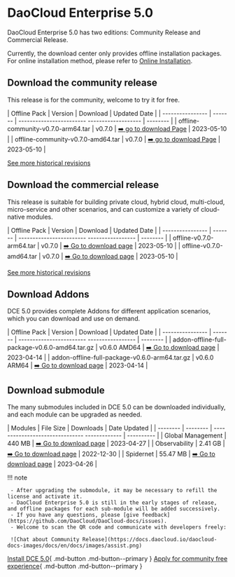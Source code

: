 # DaoCloud Enterprise 5.0

DaoCloud Enterprise 5.0 has two editions: Community Release and Commercial Release.

Currently, the download center only provides offline installation packages. For online installation method, please refer to [Online Installation](../install/intro.md).

## Download the community release

This release is for the community, welcome to try it for free.

| Offline Pack | Version | Download | Updated Date |
| ---------------- | ------- | ------------------------ ------------------- | -------- |
| offline-community-v0.7.0-arm64.tar | v0.7.0 | [:arrow_right: go to download Page](./free/dce5-installer-v0.7.0.md) | 2023-05-10 |
| offline-community-v0.7.0-amd64.tar | v0.7.0 | [:arrow_right: go to download Page](./free/dce5-installer-v0.7.0.md) | 2023-05-10 |

[See more historical revisions](./free/dce5-installer-history.md)

## Download the commercial release

This release is suitable for building private cloud, hybrid cloud, multi-cloud, micro-service and other scenarios, and can customize a variety of cloud-native modules.

| Offline Pack | Version | Download | Updated Date |
| ---------------- | ------- | ------------------------ ----------------- | -------- |
| offline-v0.7.0-arm64.tar | v0.7.0 | [:arrow_right: Go to download page](./business/dce5-installer-v0.7.0.md) | 2023-05-10 |
| offline-v0.7.0-amd64.tar | v0.7.0 | [:arrow_right: Go to download page](./business/dce5-installer-v0.7.0.md) | 2023-05-10 |

[See more historical revisions](./business/dce5-installer-history.md)

## Download Addons

DCE 5.0 provides complete Addons for different application scenarios, which you can download and use on demand.

| Offline Pack | Version | Download | Updated Date |
| ---------------- | ------- | ------------------------ ----------------- | -------- |
| addon-offline-full-package-v0.6.0-amd64.tar.gz | v0.6.0 AMD64 | [:arrow_right: Go to download page](./addon/v0.6.0.md) | 2023-04-14 |
| addon-offline-full-package-v0.6.0-arm64.tar.gz | v0.6.0 ARM64 | [:arrow_right: Go to download page](./addon/v0.6.0.md) | 2023-04-14 |

## Download submodule

The many submodules included in DCE 5.0 can be downloaded individually, and each module can be upgraded as needed.

| Modules | File Size | Downloads | Date Updated |
| -------- | -------- | ------------------------------- ------------- | ---------- |
| Global Management | 440 MB | [:arrow_right: Go to download page](./modules/ghippo.md) | 2023-04-27 |
| Observability | 2.41 GB | [:arrow_right: Go to download page](./modules/insight.md) | 2022-12-30 |
| Spidernet | 55.47 MB | [:arrow_right: Go to download page](./modules/spidernet.md) | 2023-04-26 |

!!! note

     - After upgrading the submodule, it may be necessary to refill the license and activate it.
     - DaoCloud Enterprise 5.0 is still in the early stages of release, and offline packages for each sub-module will be added successively.
     - If you have any questions, please [give feedback](https://github.com/DaoCloud/DaoCloud-docs/issues).
     - Welcome to scan the QR code and communicate with developers freely:

     ![Chat about Community Release](https://docs.daocloud.io/daocloud-docs-images/docs/en/docs/images/assist.png)

[Install DCE 5.0](../install/intro.md){ .md-button .md-button--primary }
[Apply for community free experience](../dce/license0.md){ .md-button .md-button--primary }
